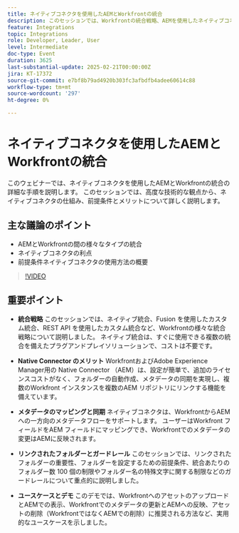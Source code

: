 ```yaml
---
title: ネイティブコネクタを使用したAEMとWorkfrontの統合
description: このセッションでは、Workfrontの統合戦略、AEMを使用したネイティブコネクタのメリット、メタデータのマッピングと同期、リンクされたフォルダーとガードレール、ライブデモを通して示された実践的なユースケースについて説明しました。
feature: Integrations
topic: Integrations
role: Developer, Leader, User
level: Intermediate
doc-type: Event
duration: 3625
last-substantial-update: 2025-02-21T00:00:00Z
jira: KT-17372
source-git-commit: e7bf8b79ad4920b303fc3afbdfb4adee60614c88
workflow-type: tm+mt
source-wordcount: '297'
ht-degree: 0%

---
```



# ネイティブコネクタを使用したAEMとWorkfrontの統合

このウェビナーでは、ネイティブコネクタを使用したAEMとWorkfrontの統合の詳細な手順を説明します。 このセッションでは、高度な技術的な観点から、ネイティブコネクタの仕組み、前提条件とメリットについて詳しく説明します。

## 主な議論のポイント

* AEMとWorkfrontの間の様々なタイプの統合
* ネイティブコネクタの利点
* 前提条件ネイティブコネクタの使用方法の概要

>[!VIDEO](https://video.tv.adobe.com/v/3444451/?learn=on&enablevpops)

## 重要ポイント

* **統合戦略** このセッションでは、ネイティブ統合、Fusion を使用したカスタム統合、REST API を使用したカスタム統合など、Workfrontの様々な統合戦略について説明しました。 ネイティブ統合は、すぐに使用できる複数の統合を備えたプラグアンドプレイソリューションで、コストは不要です。

* **Native Connector のメリット** WorkfrontおよびAdobe Experience Manager用の Native Connector （AEM）は、設定が簡単で、追加のライセンスコストがなく、フォルダーの自動作成、メタデータの同期を実現し、複数のWorkfront インスタンスを複数のAEM リポジトリにリンクする機能を備えています。

* **メタデータのマッピングと同期** ネイティブコネクタは、WorkfrontからAEMへの一方向のメタデータフローをサポートします。 ユーザーはWorkfront フィールドをAEM フィールドにマッピングでき、Workfrontでのメタデータの変更はAEMに反映されます。

* **リンクされたフォルダーとガードレール** このセッションでは、リンクされたフォルダーの重要性、フォルダーを設定するための前提条件、統合あたりのフォルダー数 100 個の制限やフォルダー名の特殊文字に関する制限などのガードレールについて重点的に説明しました。

* **ユースケースとデモ** このデモでは、WorkfrontへのアセットのアップロードとAEMでの表示、Workfrontでのメタデータの更新とAEMへの反映、アセットの削除（WorkfrontではなくAEMでの削除）に推奨される方法など、実用的なユースケースを示しました。
